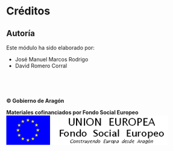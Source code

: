 
# Créditos

## Autoría

Este módulo ha sido elaborado por:

- José Manuel Marcos Rodrigo
- David Romero Corral

&nbsp;

&nbsp;

**&copy; Gobierno de Aragón**

**Materiales cofinanciados por Fondo Social Europeo**
![](img/FSE_grande_fondo_blanco.jpg)

